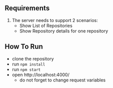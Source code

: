 ## Requirements
1. The server needs to support 2 scenarios:
   - Show List of Repositories
   - Show Repository details for one repository

## How To Run
- clone the repository
- run `npm install`
- run `npm start`
- open http://localhost:4000/
    - do not forget to change request variables